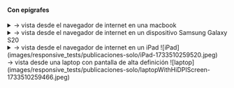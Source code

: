 
#### Con epígrafes
<details>
<summary> → vista desde el navegador de internet en una macbook</summary>
	
	![macbook](images/responsive_tests/publicaciones-solo/MacBook%20Pro-1733510259469.jpeg)
</details>
<details>
<summary> → vista desde el navegador de internet en un dispositivo Samsung Galaxy S20</summary>
![Samsung](images/responsive_tests/publicaciones-solo/Samsung%20Galaxy%20S20%20Ultra-1733510259470.jpeg)
</details>
<details>
<summary> → vista desde el navegador de internet en un iPad
![iPad](images/responsive_tests/publicaciones-solo/iPad-1733510259520.jpeg)
</details>
 → vista desde una laptop con pantalla de alta definición
 ![laptop](images/responsive_tests/publicaciones-solo/laptopWithHiDPIScreen-1733510259466.jpeg)
</details>
